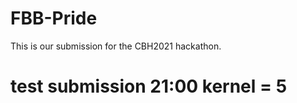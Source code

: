 # FBB-Pride

This is our submission for the CBH2021 hackathon.

# test submission 21:00 kernel = 5      
